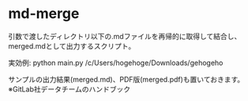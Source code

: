 # md-merge
引数で渡したディレクトリ以下の.mdファイルを再帰的に取得して結合し、merged.mdとして出力するスクリプト。

実効例:  python main.py /c/Users/hogehoge/Downloads/gehogeho

サンプルの出力結果(merged.md)、PDF版(merged.pdf)も置いておきます。　※GitLab社データチームのハンドブック
